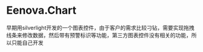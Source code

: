 # Eenova.Chart
早期用silverlight开发的一个图表控件，由于客户的需求比较刁钻，需要实现拖拽线条来修改数据，然后带有预警标识等功能，第三方图表控件没有相关的功能，所以只能自己开发

